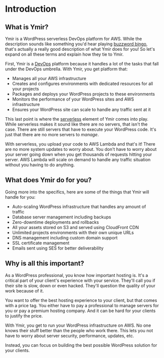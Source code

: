 # Introduction

## What is Ymir?

Ymir is a WordPress serverless DevOps platform for AWS. While the description sounds like something you'd hear playing [buzzword bingo][1], that's actually a really good description of what Ymir does for you! So let's expand on all these terms and explain how they tie to Ymir.

First, Ymir is a [DevOps][2] platform because it handles a lot of the tasks that fall under the DevOps umbrella. With Ymir, you get platform that:

 * Manages all your AWS infrastructure
 * Creates and configures environments with dedicated resources for all your projects
 * Packages and deploys your WordPress projects to these environments
 * Monitors the performance of your WordPress sites and AWS infrastructure
 * Ensures your WordPress site can scale to handle any traffic sent at it

This last point is where the [serverless][3] element of Ymir comes into play. While serverless makes it sound like there are no servers, that isn't the case. There are still servers that have to execute your WordPress code. It's just that there are no more servers to _manage_.

With serverless, you upload your code to AWS Lambda and that's it! There are no more system updates to worry about. You don't have to worry about your server going down when you get thousands of requests hitting your server. AWS Lambda will scale on demand to handle any traffic situation without you having to do anything.

## What does Ymir do for you?

Going more into the specifics, here are some of the things that Ymir will handle for you:

 * Auto-scaling WordPress infrastructure that handles any amount of traffic
 * Database server management including backups
 * Zero-downtime deployments and rollbacks
 * All your assets stored on S3 and served using CloudFront CDN
 * Unlimited projects environments with their own unique URLs
 * DNS management including custom domain support
 * SSL certificate management
 * Emails sent using SES for better deliverability

## Why is all this important?

As a WordPress professional, you know how important hosting is. It's a critical part of your client's experience with your service. They'll call you if their site is slow, down or even hacked. They'll question the quality of your work because of it.

You want to offer the best hosting experience to your client, but that comes with a price tag. You either have to pay a professional to manage servers for you or pay a premium hosting company. And it can be hard for your clients to justify the price.

With Ymir, you get to run your WordPress infrastructure on AWS. No one knows their stuff better than the people who work there. This lets you not have to worry about server security, performance, updates, etc.

Instead, you can focus on building the best possible WordPress solution for your clients.

[1]: https://www.urbandictionary.com/define.php?term=buzzword%20bingo
[2]: https://en.wikipedia.org/wiki/DevOps
[3]: https://en.wikipedia.org/wiki/Serverless_computing
